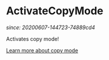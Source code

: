 # ActivateCopyMode

*since: 20200607-144723-74889cd4*

Activates copy mode!

[Learn more about copy mode](../../../copymode.html)


